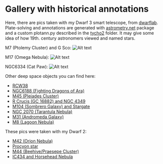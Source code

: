 # Gallery with historical annotations

Here, there are pics taken with my Dwarf 3 smart telescope, from [dwarflab](dwarflab.com). Plate-solving and annotations are generated with
[astrometry.net](astrometry.net) package and a custom plotann.py described
in the [tycho2](../tycho2) folder. It may give some idea of how 19th. century
astronomers viewed and named stars.

M7 (Ptolemy Cluster) and G Sco:
![Alt text](M7.png?raw=true "M7")

M17 (Omega Nebula):
![Alt text](M17.png?raw=true "M17")

NGC6334 (Cat Paw):
![Alt text](NGC6334.png?raw=true "NGC6334")

Other deep space objects you can find here:
- [RCW38](RCW38.png)
- [NGC6188 (Fighting Dragons of Ara)](NGC6188.png)
- [M45 (Pleiades Cluster)](Pleiades.png)
- [R Crucis (GC 16882) and NGC 4349](RCru.png)
- [M104 (Sombrero Galaxy) and Stargate](M104.png)
- [NGC 2070 (Tarantula Nebula)](NGC2070.png)
- [M31 (Andromeda Galaxy)](Andromeda.png)
- [M8 (Lagoon Nebula)](M8.png)

These pics were taken with my Dwarf 2:
- [M42 (Orion Nebula)](Orion.png)
- [Procyon star](Procyon.png)
- [M44 (Beehive/Praesepe Cluster)](M44.png)
- [IC434 and Horsehead Nebula](IC434.png)
